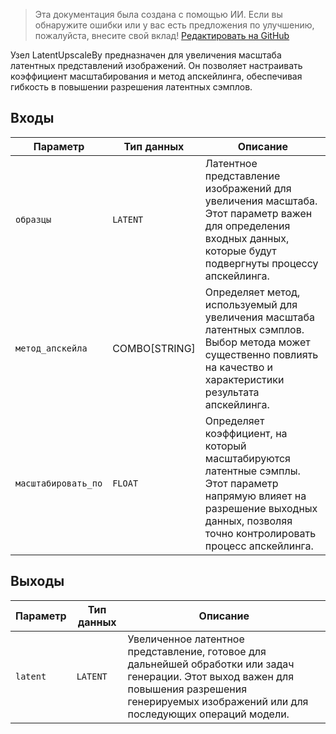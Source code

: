> Эта документация была создана с помощью ИИ. Если вы обнаружите ошибки или у вас есть предложения по улучшению, пожалуйста, внесите свой вклад! [Редактировать на GitHub](https://github.com/Comfy-Org/embedded-docs/blob/main/comfyui_embedded_docs/docs/LatentUpscaleBy/ru.md)

Узел LatentUpscaleBy предназначен для увеличения масштаба латентных представлений изображений. Он позволяет настраивать коэффициент масштабирования и метод апскейлинга, обеспечивая гибкость в повышении разрешения латентных сэмплов.

## Входы

| Параметр     | Тип данных   | Описание |
|---------------|--------------|-------------|
| `образцы`     | `LATENT`     | Латентное представление изображений для увеличения масштаба. Этот параметр важен для определения входных данных, которые будут подвергнуты процессу апскейлинга. |
| `метод_апскейла` | COMBO[STRING] | Определяет метод, используемый для увеличения масштаба латентных сэмплов. Выбор метода может существенно повлиять на качество и характеристики результата апскейлинга. |
| `масштабировать_по`    | `FLOAT`      | Определяет коэффициент, на который масштабируются латентные сэмплы. Этот параметр напрямую влияет на разрешение выходных данных, позволяя точно контролировать процесс апскейлинга. |

## Выходы

| Параметр | Тип данных | Описание |
|-----------|-------------|-------------|
| `latent`  | `LATENT`    | Увеличенное латентное представление, готовое для дальнейшей обработки или задач генерации. Этот выход важен для повышения разрешения генерируемых изображений или для последующих операций модели. |

